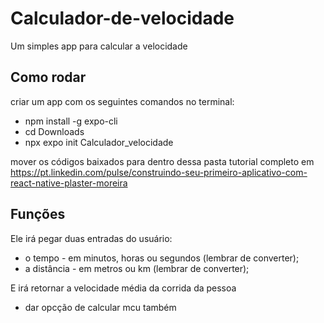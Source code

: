 # Calculador-de-velocidade

Um simples app para calcular a velocidade

## Como rodar
criar um app com os seguintes comandos no terminal:
- npm install -g expo-cli
- cd Downloads
- npx expo init Calculador_velocidade

mover os códigos baixados para dentro dessa pasta
tutorial completo em https://pt.linkedin.com/pulse/construindo-seu-primeiro-aplicativo-com-react-native-plaster-moreira

## Funções

Ele irá pegar duas entradas do usuário: 
- o tempo - em minutos, horas ou segundos (lembrar de converter);
- a distância - em metros ou km (lembrar de converter);

E irá retornar a velocidade média da corrida da pessoa

- dar opcção de calcular mcu também
